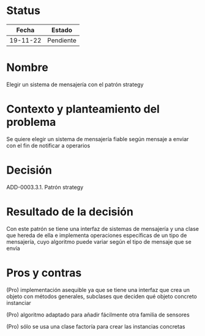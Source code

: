 # Status

| Fecha | Estado |
| --- | --- |
| 19-11-22 | Pendiente |

# Nombre

Elegir un sistema de mensajería con el patrón strategy

# Contexto y planteamiento del problema

Se quiere elegir un sistema de mensajería fiable según mensaje a enviar con el fin de notificar a operarios

# Decisión

ADD-0003.3.1. Patrón strategy

# Resultado de la decisión

Con este patrón se tiene una interfaz de sistemas de mensajería y una clase que hereda de ella e implementa operaciones específicas de un tipo de mensajería, cuyo algoritmo puede variar según el tipo de mensaje que se envía

# Pros y contras

(Pro) implementación asequible ya que se tiene una interfaz que crea un objeto con métodos generales, subclases que deciden qué objeto concreto instanciar

(Pro) algoritmo adaptado para añadir fácilmente otra familia de sensores

(Pro) sólo se usa una clase factoría para crear las instancias concretas